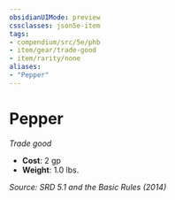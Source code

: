 ```yaml
---
obsidianUIMode: preview
cssclasses: json5e-item
tags:
- compendium/src/5e/phb
- item/gear/trade-good
- item/rarity/none
aliases: 
- "Pepper"
---
```

# Pepper
*Trade good*  

- **Cost**: 2 gp
- **Weight**: 1.0 lbs.

*Source: SRD 5.1 and the Basic Rules (2014)*